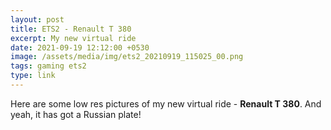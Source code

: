 ```yaml
---
layout: post
title: ETS2 - Renault T 380
excerpt: My new virtual ride
date: 2021-09-19 12:12:00 +0530
image: /assets/media/img/ets2_20210919_115025_00.png
tags: gaming ets2
type: link
---
```


Here are some low res pictures of my new virtual ride - <strong>Renault T 380</strong>. And yeah, it has got a Russian plate!

<img src="{{site.base_url}}/assets/media/img/ets2_20210919_114904_00.png" class="img-fluid img-thumbnail" alt="">

<img src="{{site.base_url}}/assets/media/img/ets2_20210919_115005_00.png" class="img-fluid img-thumbnail" alt="">

<img src="{{site.base_url}}/assets/media/img/ets2_20210919_115025_00.png" class="img-fluid img-thumbnail" alt="">